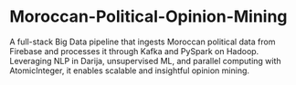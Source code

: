 # Moroccan-Political-Opinion-Mining
A full-stack Big Data pipeline that ingests Moroccan political data from Firebase and processes it through Kafka and PySpark on Hadoop. Leveraging NLP in Darija, unsupervised ML, and parallel computing with AtomicInteger, it enables scalable and insightful opinion mining.
